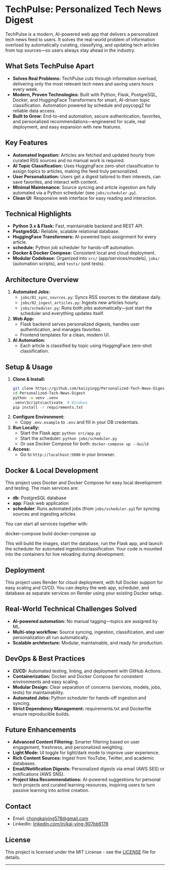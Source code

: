 
# TechPulse: Personalized Tech News Digest

TechPulse is a modern, AI-powered web app that delivers a personalized tech news feed to users. It solves the real-world problem of information overload by automatically curating, classifying, and updating tech articles from top sources—so users always stay ahead in the industry.

## What Sets TechPulse Apart
- **Solves Real Problems:** TechPulse cuts through information overload, delivering only the most relevant tech news and saving users hours every week.
- **Modern, Proven Technologies:** Built with Python, Flask, PostgreSQL, Docker, and HuggingFace Transformers for smart, AI-driven topic classification. Automation powered by schedule and psycopg2 for reliable data access.
- **Built to Grow:** End-to-end automation, secure authentication, favorites, and personalized recommendations—engineered for scale, real deployment, and easy expansion with new features.

## Key Features
- **Automated Ingestion:** Articles are fetched and updated hourly from curated RSS sources and no manual work is required.
- **AI Topic Classification:** Uses HuggingFace zero-shot classification to assign topics to articles, making the feed truly personalized.
- **User Personalization:** Users get a digest tailored to their interests, can save favorites, and interact with content.
- **Minimal Maintenance:** Source syncing and article ingestion are fully automated via a Python scheduler (see `jobs/scheduler.py`).
- **Clean UI:** Responsive web interface for easy reading and interaction.

## Technical Highlights
- **Python 3.x & Flask:** Fast, maintainable backend and REST API.
- **PostgreSQL:** Reliable, scalable relational database.
- **HuggingFace Transformers:** AI-powered topic assignment for every article.
- **schedule:** Python job scheduler for hands-off automation.
- **Docker & Docker Compose:** Consistent local and cloud deployment.
- **Modular Codebase:** Organized into `src/` (app/services/models), `jobs/` (automation scripts), and `tests/` (unit tests).

## Architecture Overview
1. **Automated Jobs:**
   - `jobs/01_sync_sources.py`: Syncs RSS sources to the database daily.
   - `jobs/02_ingest_articles.py`: Ingests new articles hourly.
   - `jobs/scheduler.py`: Runs both jobs automatically—just start the scheduler and everything updates itself.
2. **Web App:**
   - Flask backend serves personalized digests, handles user authentication, and manages favorites.
   - Frontend templates for a clean, modern UI.
3. **AI Automation:**
   - Each article is classified by topic using HuggingFace zero-shot classification.

## Setup & Usage

1. **Clone & Install:**
   ```bash
   git clone https://github.com/kaiiyingg/Personalized-Tech-News-Digest.git
   cd Personalized-Tech-News-Digest
   python -m venv .venv
   .venv\Scripts\activate  # Windows
   pip install -r requirements.txt
   ```
2. **Configure Environment:**
   - Copy `.env.example` to `.env` and fill in your DB credentials.
3. **Run Locally:**
   - Start the Flask app: `python src/app.py`
   - Start the scheduler: `python jobs/scheduler.py`
   - Or use Docker Compose for both: `docker-compose up --build`
4. **Access:**
   - Go to `http://localhost:5000` in your browser.

## Docker & Local Development

This project uses Docker and Docker Compose for easy local development and testing. The main services are:

- **db**: PostgreSQL database
- **app**: Flask web application
- **scheduler**: Runs automated jobs (from `jobs/scheduler.py`) for syncing sources and ingesting articles

You can start all services together with:

docker-compose build
docker-compose up

This will build the images, start the database, run the Flask app, and launch the scheduler for automated ingestion/classification. Your code is mounted into the containers for live reloading during development.

## Deployment
This project uses Render for cloud deployment, with full Docker support for easy scaling and CI/CD.
You can deploy the web app, scheduler, and database as separate services on Render using your existing Docker setup.

## Real-World Technical Challenges Solved
- **AI-powered automation:** No manual tagging—topics are assigned by ML.
- **Multi-step workflow:** Source syncing, ingestion, classification, and user personalization all run automatically.
- **Scalable architecture:** Modular, maintainable, and ready for production.


## DevOps & Best Practices
- **CI/CD:** Automated testing, linting, and deployment with GitHub Actions.
- **Containerization:** Docker and Docker Compose for consistent environments and easy scaling.
- **Modular Design:** Clear separation of concerns (services, models, jobs, tests) for maintainability.
- **Automated Jobs:** Python scheduler for hands-off ingestion and syncing.
- **Strict Dependency Management:** requirements.txt and Dockerfile ensure reproducible builds.

## Future Enhancements
- **Advanced Content Filtering:** Smarter filtering based on user engagement, freshness, and personalized weighting.
- **Light Mode:** UI toggle for light/dark mode to improve user experience.
- **Rich Content Sources:** Ingest from YouTube, Twitter, and academic databases.
- **Email/Notification Digests:** Personalized digests via email (AWS SES) or notifications (AWS SNS).
- **Project Idea Recommendations:** AI-powered suggestions for personal tech projects and curated learning resources, inspiring users to turn passive learning into active creation.

## Contact
- Email: chongkaiying578@gmail.com
- LinkedIn: [linkedin.com/in/kai-ying-907bb6178](https://linkedin.com/in/kai-ying-907bb6178)

## License

This project is licensed under the MIT License - see the [LICENSE](LICENSE) file for details.

---